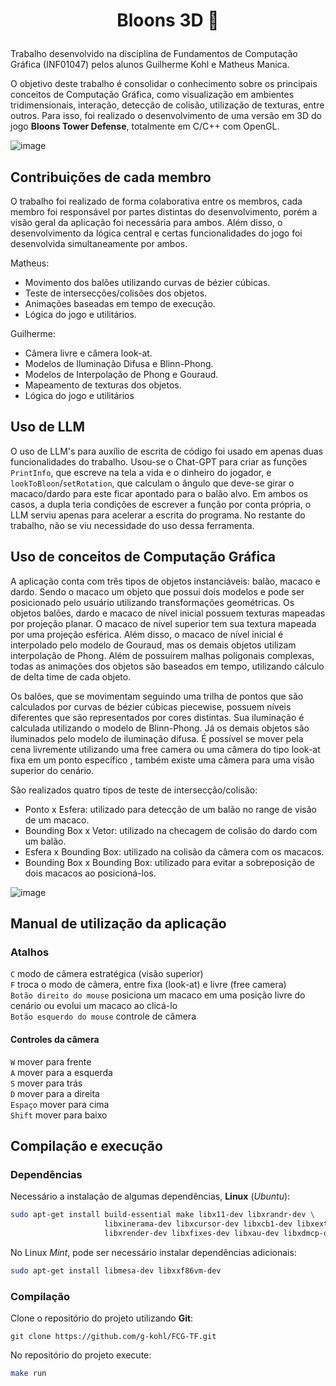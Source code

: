 # <p align="center">Bloons 3D 🎈</p>

Trabalho desenvolvido na disciplina de Fundamentos de Computação Gráfica (INF01047) pelos alunos Guilherme Kohl e Matheus Manica.

O objetivo deste trabalho é consolidar o conhecimento sobre os principais conceitos de Computação Gráfica, como visualização em ambientes tridimensionais, interação, detecção de colisão, utilização de texturas, entre outros.
Para isso, foi realizado o desenvolvimento de uma versão em 3D do jogo **Bloons Tower Defense**, totalmente em C/C++ com OpenGL.

![image](https://github.com/user-attachments/assets/b2a18ce3-3981-41d8-b6ca-5eec0558ffe1)

## Contribuições de cada membro

O trabalho foi realizado de forma colaborativa entre os membros, cada membro foi responsável por partes distintas do desenvolvimento, porém a visão geral da aplicação foi necessária para ambos.
Além disso, o desenvolvimento da lógica central e certas funcionalidades do jogo foi desenvolvida simultaneamente por ambos.

Matheus:
- Movimento dos balões utilizando curvas de bézier cúbicas.
- Teste de intersecções/colisões dos objetos.
- Animações baseadas em tempo de execução.
- Lógica do jogo e utilitários.

Guilherme:
- Câmera livre e câmera look-at.
- Modelos de Iluminação Difusa e Blinn-Phong.
- Modelos de Interpolação de Phong e Gouraud.
- Mapeamento de texturas dos objetos.
- Lógica do jogo e utilitários

## Uso de LLM

O uso de LLM's para auxílio de escrita de código foi usado em apenas duas funcionalidades do trabalho.
Usou-se o Chat-GPT para criar as funções `PrintInfo`, que escreve na tela a vida e o dinheiro do jogador, e `lookToBloon`/`setRotation`, que calculam o ângulo que deve-se girar o macaco/dardo para este ficar apontado para o balão alvo.
Em ambos os casos, a dupla teria condições de escrever a função por conta própria, o LLM serviu apenas para acelerar a escrita do programa.
No restante do trabalho, não se viu necessidade do uso dessa ferramenta.

## Uso de conceitos de Computação Gráfica

A aplicação conta com três tipos de objetos instanciáveis: balão, macaco e dardo. Sendo o macaco um objeto que possui dois modelos e pode ser posicionado pelo usuário utilizando transformações geométricas.
Os objetos balões, dardo e macaco de nível inicial possuem texturas mapeadas por projeção planar. O macaco de nível superior tem sua textura mapeada por uma projeção esférica.
Além disso, o macaco de nível inicial é interpolado pelo modelo de Gouraud, mas os demais objetos utilizam interpolação de Phong.
Além de possuírem malhas poligonais complexas, todas as animações dos objetos são baseados em tempo, utilizando cálculo de delta time de cada objeto.

Os balões, que se movimentam seguindo uma trilha de pontos que são calculados por curvas de bézier cúbicas piecewise, possuem níveis diferentes que são representados por cores distintas. Sua iluminação é calculada utilizando o modelo de Blinn-Phong.
Já os demais objetos são iluminados pelo modelo de iluminação difusa.
É possível se mover pela cena livremente utilizando uma free camera ou uma câmera do tipo look-at fixa em um ponto específico , também existe uma câmera para uma visão superior do cenário.

São realizados quatro tipos de teste de intersecção/colisão:
- Ponto x Esfera: utilizado para detecção de um balão no range de visão de um macaco.
- Bounding Box x Vetor: utilizado na checagem de colisão do dardo com um balão.
- Esfera x Bounding Box: utilizado na colisão da câmera com os macacos.
- Bounding Box x Bounding Box: utilizado para evitar a sobreposição de dois macacos ao posicioná-los.

![image](https://github.com/user-attachments/assets/ac9ce789-8681-4545-adac-bcbd938f4f6e)


## Manual de utilização da aplicação

### Atalhos

`C` modo de câmera estratégica (visão superior)  
`F` troca o modo de câmera, entre fixa (look-at) e livre (free camera)  
`Botão direito do mouse` posiciona um macaco em uma posição livre do cenário ou evolui um macaco ao clicá-lo  
`Botão esquerdo do mouse` controle de câmera  

#### Controles da câmera
`W` mover para frente  
`A` mover para a esquerda  
`S` mover para trás  
`D` mover para a direita  
`Espaço` mover para cima  
`Shift` mover para baixo  

## Compilação e execução

### Dependências

Necessário a instalação de algumas dependências, **Linux** (_Ubuntu_):
```bash
sudo apt-get install build-essential make libx11-dev libxrandr-dev \
                     libxinerama-dev libxcursor-dev libxcb1-dev libxext-dev \
                     libxrender-dev libxfixes-dev libxau-dev libxdmcp-dev
```
No Linux _Mint_, pode ser necessário instalar dependências adicionais:
```bash
sudo apt-get install libmesa-dev libxxf86vm-dev
```
### Compilação

Clone o repositório do projeto utilizando **Git**:
```
git clone https://github.com/g-kohl/FCG-TF.git
```
No repositório do projeto execute:
```bash
make run
```
